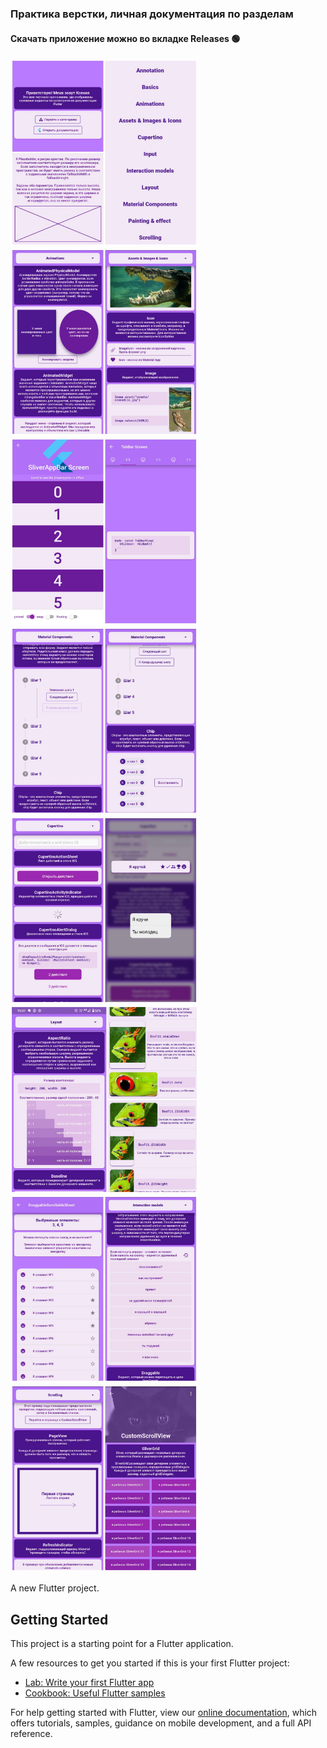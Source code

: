 ### Практика верстки, личная документация по разделам 
#### Скачать приложение можно во вкладке Releases 🟢

<img src="https://github.com/ksenia312/widgets_example/blob/main/preview/main.jpg" alt="drawing" width="300"/> <img src="https://github.com/ksenia312/widgets_example/blob/main/preview/animations_assets.jpg" alt="drawing" width="300"/> <img src="https://github.com/ksenia312/widgets_example/blob/main/preview/material.jpg" alt="drawing" width="300"/> <img src="https://github.com/ksenia312/widgets_example/blob/main/preview/material2.jpg" alt="drawing" width="300"/> <img src="https://github.com/ksenia312/widgets_example/blob/main/preview/ios.jpg" alt="drawing" width="300"/> <img src="https://github.com/ksenia312/widgets_example/blob/main/preview/layout.jpg" alt="drawing" width="300"/> <img src="https://github.com/ksenia312/widgets_example/blob/main/preview/interactions.jpg" alt="drawing" width="300"/> <img src="https://github.com/ksenia312/widgets_example/blob/main/preview/scrolling.jpg" alt="drawing" width="300"/>

A new Flutter project.

## Getting Started

This project is a starting point for a Flutter application.

A few resources to get you started if this is your first Flutter project:

- [Lab: Write your first Flutter app](https://flutter.dev/docs/get-started/codelab)
- [Cookbook: Useful Flutter samples](https://flutter.dev/docs/cookbook)

For help getting started with Flutter, view our
[online documentation](https://flutter.dev/docs), which offers tutorials,
samples, guidance on mobile development, and a full API reference.
